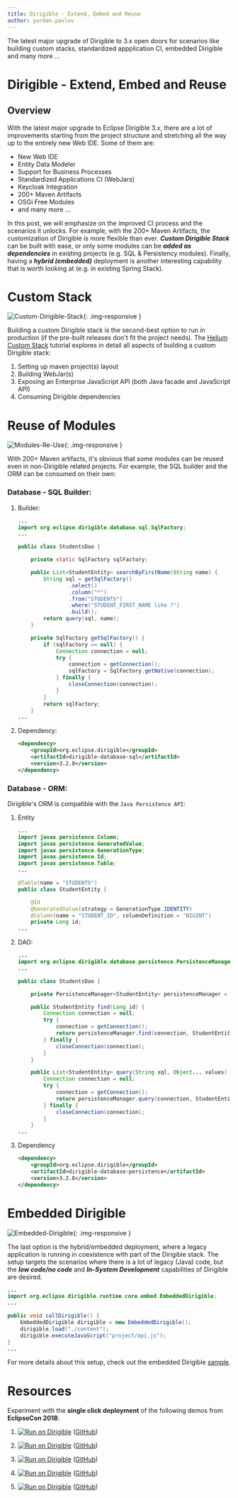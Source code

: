 ```yaml
---
title: Dirigible - Extend, Embed and Reuse
author: yordan.pavlov
---
```


The latest major upgrade of Dirigible to 3.x open doors for scenarios like building custom stacks, standardized appplication CI, embedded Dirigible and many more ...

# Dirigible - Extend, Embed and Reuse

## Overview

With the latest major upgrade to Eclipse Dirigible 3.x, there are a lot of improvements starting from the project structure and stretching all the way up to the entirely new Web IDE. Some of them are:
- New Web IDE
- Entity Data Modeler
- Support for Business Processes
- Standardized Applications CI (WebJars)
- Keycloak Integration
- 200+ Maven Artifacts
- OSGi Free Modules
- and many more ...

In this post, we will emphasize on the improved CI process and the scenarios it unlocks. For example, with the 200+ Maven Artifacts, the customization of Dirigible is more flexible than ever. _**Custom Dirigible Stack**_ can be built with ease, or only some modules can be _**added as dependencies**_ in existing projects (e.g. SQL & Persistency modules). Finally, having a _**hybrid (embedded)**_ deployment is another interesting capability that is worth looking at (e.g. in existing Spring Stack).

# Custom Stack

![Custom-Dirigible-Stack](/img/posts/20181109/Custom-Dirigible-Stack.png){: .img-responsive }

Building a custom Dirigible stack is the second-best option to run in production (if the pre-built releases don't fit the project needs).
The [Helium Custom Stack](http://www.dirigible.io/samples/tutorial_helium_custom_stack.html) tutorial explores in detail all aspects of building a custom Dirigible stack:
1. Setting up maven project(s) layout
2. Building WebJar(s)
3. Exposing an Enterprise JavaScript API (both Java facade and JavaScript API)
4. Consuming Dirigible dependencies

# Reuse of Modules
![Modules-Re-Use](/img/posts/20181109/Modules-Re-Use.png){: .img-responsive }

With 200+ Maven artifacts, it's obvious that some modules can be reused even in non-Dirigible related projects. For example, the SQL builder and the ORM can be consumed on their own:

### Database - SQL Builder:

1. Builder:
    ```java
    ...
    import org.eclipse.dirigible.database.sql.SqlFactory;
    ...

    public class StudentsDao {

        private static SqlFactory sqlFactory;

        public List<StudentEntity> searchByFirstName(String name) {
            String sql = getSqlFactory()
                    .select()
                    .column("*")
                    .from("STUDENTS")
                    .where("STUDENT_FIRST_NAME like ?")
                    .build();
            return query(sql, name);
        }

        private SqlFactory getSqlFactory() {
            if (sqlFactory == null) {
                Connection connection = null;
                try {
                    connection = getConnection();
                    sqlFactory = SqlFactory.getNative(connection);
                } finally {
                    closeConnection(connection);
                }
            }
            return sqlFactory;
	    }
    ...
    ```
1. Dependency:
    ```xml
    <dependency>
        <groupId>org.eclipse.dirigible</groupId>
        <artifactId>dirigible-database-sql</artifactId>
        <version>3.2.8</version>
    </dependency>
    ```

### Database - ORM:

Dirigible's ORM is compatible with the ``Java Persistence API``:

1. Entity

    ```java
    ...
    import javax.persistence.Column;
    import javax.persistence.GeneratedValue;
    import javax.persistence.GenerationType;
    import javax.persistence.Id;
    import javax.persistence.Table;
    ...

    @Table(name = "STUDENTS")
    public class StudentEntity {

        @Id
        @GeneratedValue(strategy = GenerationType.IDENTITY)
        @Column(name = "STUDENT_ID", columnDefinition = "BIGINT")
        private Long id;
    ...
    ```
1. DAO:
    ```java
    ...
    import org.eclipse.dirigible.database.persistence.PersistenceManager;
    ...

    public class StudentsDao {

        private PersistenceManager<StudentEntity> persistenceManager = new PersistenceManager<>();

        public StudentEntity find(Long id) {
            Connection connection = null;
            try {
                connection = getConnection();
                return persistenceManager.find(connection, StudentEntity.class, id);
            } finally {
                closeConnection(connection);
            }
        }

        public List<StudentEntity> query(String sql, Object... values) {
            Connection connection = null;
            try {
                connection = getConnection();
                return persistenceManager.query(connection, StudentEntity.class, sql, values);
            } finally {
                closeConnection(connection);
            }
        }
    ...
    ```
1. Dependency

    ```xml
    <dependency>
        <groupId>org.eclipse.dirigible</groupId>
        <artifactId>dirigible-database-persistence</artifactId>
        <version>3.2.8</version>
    </dependency>
    ```

# Embedded Dirigible

![Embedded-Dirigible](/img/posts/20181109/Embedded-Dirigible.png){: .img-responsive }

The last option is the hybrid/embedded deployment, where a legacy application is running in coexistence with part of the Dirigible stack. The setup targets the scenarios where there is a lot of legacy (Java) code, but the _**low code/no code**_ and _**In-System Development**_ capabilities of Dirigible are desired. 

```java
...
import org.eclipse.dirigible.runtime.core.embed.EmbeddedDirigible;
...

public void callDirigible() {
    EmbeddedDirigible dirigible = new EmbeddedDirigible();
    dirigible.load("./content");
    dirigible.executeJavaScript("project/api.js");
}
...
```
For more details about this setup, check out the embedded Dirigible [sample](https://github.com/eclipse/dirigible/tree/master/releng/embedded-all).

# Resources

Experiment with the **single click deployment** of the following demos from **EclipseCon 2018**:

1. [![Run on Dirigible](https://img.shields.io/badge/Run%20on%20Dirigible-Bookshop-blue.svg)](http://dirigible.eclipse.org/services/v3/web/ide-deploy-manager/index.html?repository=https://github.com/dirigiblelabs/demo-eclipsecon2018-edm.git&uri=/services/v3/web/bookshop-admin/) ([GitHub](https://github.com/dirigiblelabs/demo-eclipsecon2018-edm))

1. [![Run on Dirigible](https://img.shields.io/badge/Run%20on%20Dirigible-Bookshop%20Marketplace-blue.svg)](http://dirigible.eclipse.org/services/v3/web/ide-deploy-manager/index.html?repository=https://github.com/dirigiblelabs/demo-eclipsecon2018-edm-complex.git&uri=/services/v3/web/bookshop/) ([GitHub](https://github.com/dirigiblelabs/demo-eclipsecon2018-edm-complex))

1. [![Run on Dirigible](https://img.shields.io/badge/Run%20on%20Dirigible-Bookshop%20Print%20on%20Demand-blue.svg)](http://dirigible.eclipse.org/services/v3/web/ide-deploy-manager/index.html?repository=https://github.com/dirigiblelabs/demo-eclipsecon2018-bpm.git&uri=/services/v3/web/bookshop/) ([GitHub](https://github.com/dirigiblelabs/demo-eclipsecon2018-bpm))

1. [![Run on Dirigible](https://img.shields.io/badge/Run%20on%20Dirigible-IDE%20Perspective%20&%20View-blue.svg)](http://dirigible.eclipse.org/services/v3/web/ide-deploy-manager/index.html?repository=https://github.com/dirigiblelabs/demo-eclipsecon2018-ide-layout.git&uri=/services/v3/web/ide-layout/) ([GitHub](https://github.com/dirigiblelabs/demo-eclipsecon2018-ide-layout))

1. [![Run on Dirigible](https://img.shields.io/badge/Run%20on%20Dirigible-IDE%20Guestbook-blue.svg)](http://dirigible.eclipse.org/services/v3/web/ide-deploy-manager/index.html?repository=https://github.com/dirigiblelabs/demo-eclipsecon2018-ide.git&uri=/services/v3/web/ide-guestbook/) ([GitHub](https://github.com/dirigiblelabs/demo-eclipsecon2018-ide))
